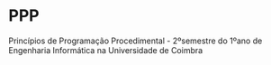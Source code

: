 # PPP
Princípios de Programação Procedimental - 2ºsemestre do 1ºano de Engenharia Informática na Universidade de Coimbra
